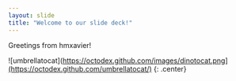 ```yaml
---
layout: slide
title: "Welcome to our slide deck!"
---
```


Greetings from hmxavier!

![umbrellatocat](https://octodex.github.com/images/dinotocat.png](https://octodex.github.com/umbrellatocat/)
{: .center}

